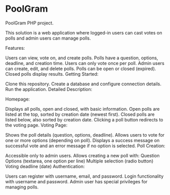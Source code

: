 # PoolGram
PoolGram PHP project.

This solution is a web application where logged-in users can cast votes on polls and admin users can manage polls.

Features:

Users can view, vote on, and create polls.
Polls have a question, options, deadline, and creation time.
Users can only vote once per poll.
Admin users can create, edit, and delete polls.
Polls can be open or closed (expired).
Closed polls display results.
Getting Started:

Clone this repository.
Create a database and configure connection details.
Run the application.
Detailed Description:

Homepage:

Displays all polls, open and closed, with basic information.
Open polls are listed at the top, sorted by creation date (newest first).
Closed polls are listed below, also sorted by creation date.
Clicking a poll button redirects to the voting page.
Voting Page:

Shows the poll details (question, options, deadline).
Allows users to vote for one or more options (depending on poll).
Displays a success message on successful vote and an error message if no option is selected.
Poll Creation:

Accessible only to admin users.
Allows creating a new poll with:
Question
Options (textarea, one option per line)
Multiple selection (radio button)
Voting deadline (date)
Authentication:

Users can register with username, email, and password.
Login functionality with username and password.
Admin user has special privileges for managing polls.

